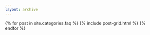 ```yaml
---
layout: archive
---
```



<div class="tiles">
{% for post in site.categories.faq %}
  {% include post-grid.html %}
{% endfor %}
</div><!-- /.tiles -->
